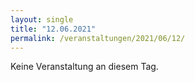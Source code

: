 ```yaml
---
layout: single
title: "12.06.2021"
permalink: /veranstaltungen/2021/06/12/
---
```


Keine Veranstaltung an diesem Tag.
